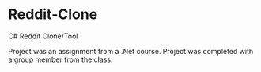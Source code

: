 # Reddit-Clone
C# Reddit Clone/Tool

Project was an assignment from a  .Net course.
Project was completed with a group member from the class.
